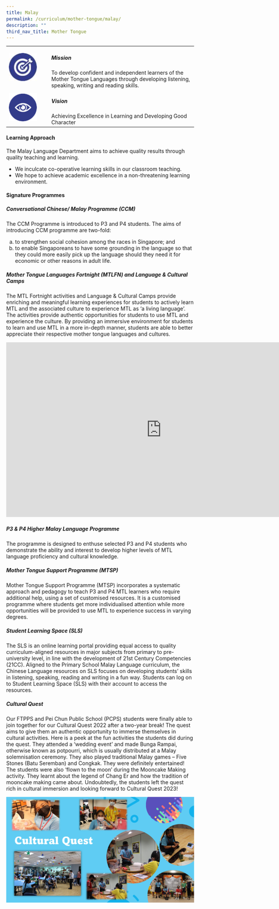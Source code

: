 ```yaml
---
title: Malay
permalink: /curriculum/mother-tongue/malay/
description: ""
third_nav_title: Mother Tongue
---
```

<table>
	<tbody><tr>
		<td width="100px">
			<img src="/images/mission.jpg" style="height:75px; width:75px">
		</td>
		<td> 
			<h5><b>Mission</b></h5>
			To develop confident and independent learners of the Mother Tongue Languages through developing listening, speaking, writing and reading skills.
		</td>
	</tr>
	<tr>
		<td>
			<img src="/images/vision.png" style="height:75px; width:75px">
		</td>
		<td> 
			<h5><b>Vision</b></h5>
			Achieving Excellence in Learning and Developing Good Character
		</td>
	</tr>
</tbody></table>

<h4><b> Learning Approach</b></h4>

The Malay Language Department aims to achieve quality results through quality teaching and learning.  

*   We inculcate co-operative learning skills in our classroom teaching.
*   We hope to achieve academic excellence in a non-threatening learning environment.

<h4><b> Signature Programmes</b></h4>
<h5><b> Conversational Chinese/ Malay Programme (CCM)  </b></h5>

The CCM Programme is introduced to P3 and P4 students. The aims of introducing CCM programme are two-fold:

<ol style="list-style-type:lower-alpha">
	<li> to strengthen social cohesion among the races in Singapore; and</li>
	<li> to enable Singaporeans to have some grounding in the language so that they could more easily  pick up the language should they need it for economic or other reasons in adult life.</li>
	</ol>
<h5><b>Mother Tongue Languages Fortnight (MTLFN) and Language &amp; Cultural Camps</b></h5>

The MTL Fortnight activities and Language &amp; Cultural Camps provide enriching and meaningful learning experiences for students to actively learn MTL and the associated culture to experience MTL as ‘a living language’. The activities provide authentic opportunities for students to use MTL and experience the culture. By providing an immersive environment for students to learn and use MTL in a more in-depth manner, students are able to better appreciate their respective mother tongue languages and cultures.

<iframe allowfullscreen="" allow="accelerometer; autoplay; clipboard-write; encrypted-media; gyroscope; picture-in-picture; web-share" frameborder="0" title="YouTube video player" src="https://www.youtube.com/embed/BSqFoIp7F_k" height="468" width="832"></iframe>

<h5><b>P3 &amp; P4 Higher Malay Language Programme</b></h5>

The programme is designed to enthuse selected P3 and P4 students who demonstrate the ability and interest to develop higher levels of MTL language proficiency and cultural knowledge.

<h5><b>Mother Tongue Support Programme (MTSP)</b></h5>

Mother Tongue Support Programme (MTSP) incorporates a systematic approach and pedagogy to teach P3 and P4 MTL learners who require additional help, using a set of customised resources. It is a customised programme where students get more individualised attention while more opportunities will be provided to use MTL to experience success in varying degrees.

<h5><b>Student Learning Space (SLS)</b></h5>

The SLS is an online learning portal providing equal access to quality curriculum-aligned resources in major subjects from primary to pre-university level, in line with the development of 21st Century Competencies (21CC). Aligned to the Primary School Malay Language curriculum, the Chinese Language resources on SLS focuses on developing students’ skills in listening, speaking, reading and writing in a fun way. Students can log on to Student Learning Space (SLS) with their account to access the resources.

<h5><b> Cultural Quest </b></h5>

Our FTPPS and Pei Chun Public School (PCPS) students were finally able to join together for our Cultural Quest 2022 after a two-year break! The quest aims to give them an authentic opportunity to immerse themselves in cultural activities. Here is a peek at the fun activities the students did during the quest. They attended a ‘wedding event’ and made Bunga Rampai, otherwise known as potpourri, which is usually distributed at a Malay solemnisation ceremony. They also played traditional Malay games – Five Stones (Batu Seremban) and Congkak. They were definitely entertained! The students were also ‘flown to the moon’ during the Mooncake Making activity. They learnt about the legend of Chang Er and how the tradition of mooncake making came about. Undoubtedly, the students left the quest rich in cultural immersion and looking forward to Cultural Quest 2023!

![Cultural Quest](/images/Curriculum/Mother%20Tongue/Malay/cultural%20quest.jpg)

